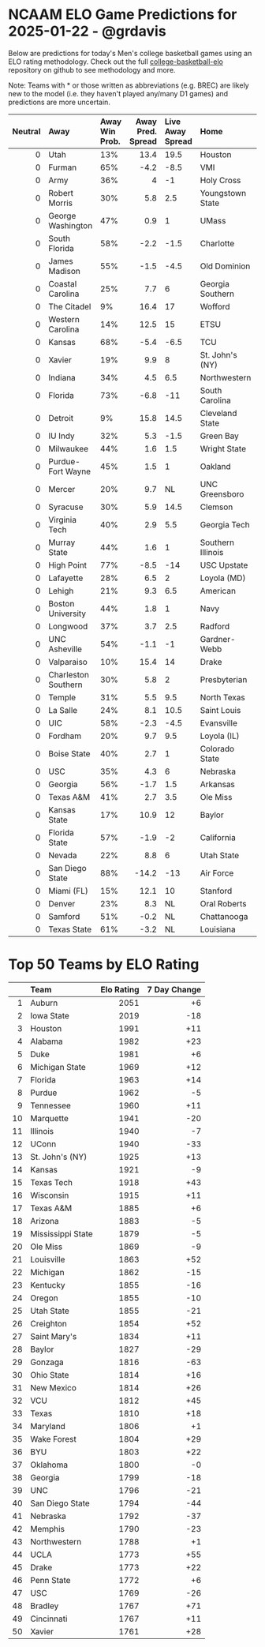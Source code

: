 # NCAAM ELO Game Predictions for 2025-01-22 - @grdavis
Below are predictions for today's Men's college basketball games using an ELO rating methodology. Check out the full [college-basketball-elo](https://github.com/grdavis/college-basketball-elo) repository on github to see methodology and more.

Note: Teams with * or those written as abbreviations (e.g. BREC) are likely new to the model (i.e. they haven't played any/many D1 games) and predictions are more uncertain.

|   Neutral | Away                | Away Win Prob.   |   Away Pred. Spread | Live Away Spread   | Home              | Home Win Prob.   |   Home Pred. Spread |
|----------:|:--------------------|:-----------------|--------------------:|:-------------------|:------------------|:-----------------|--------------------:|
|         0 | Utah                | 13%              |                13.4 | 19.5               | Houston           | 87%              |               -13.4 |
|         0 | Furman              | 65%              |                -4.2 | -8.5               | VMI               | 35%              |                 4.2 |
|         0 | Army                | 36%              |                 4   | -1                 | Holy Cross        | 64%              |                -4   |
|         0 | Robert Morris       | 30%              |                 5.8 | 2.5                | Youngstown State  | 70%              |                -5.8 |
|         0 | George Washington   | 47%              |                 0.9 | 1                  | UMass             | 53%              |                -0.9 |
|         0 | South Florida       | 58%              |                -2.2 | -1.5               | Charlotte         | 42%              |                 2.2 |
|         0 | James Madison       | 55%              |                -1.5 | -4.5               | Old Dominion      | 45%              |                 1.5 |
|         0 | Coastal Carolina    | 25%              |                 7.7 | 6                  | Georgia Southern  | 75%              |                -7.7 |
|         0 | The Citadel         | 9%               |                16.4 | 17                 | Wofford           | 91%              |               -16.4 |
|         0 | Western Carolina    | 14%              |                12.5 | 15                 | ETSU              | 86%              |               -12.5 |
|         0 | Kansas              | 68%              |                -5.4 | -6.5               | TCU               | 32%              |                 5.4 |
|         0 | Xavier              | 19%              |                 9.9 | 8                  | St. John's (NY)   | 81%              |                -9.9 |
|         0 | Indiana             | 34%              |                 4.5 | 6.5                | Northwestern      | 66%              |                -4.5 |
|         0 | Florida             | 73%              |                -6.8 | -11                | South Carolina    | 27%              |                 6.8 |
|         0 | Detroit             | 9%               |                15.8 | 14.5               | Cleveland State   | 91%              |               -15.8 |
|         0 | IU Indy             | 32%              |                 5.3 | -1.5               | Green Bay         | 68%              |                -5.3 |
|         0 | Milwaukee           | 44%              |                 1.6 | 1.5                | Wright State      | 56%              |                -1.6 |
|         0 | Purdue-Fort Wayne   | 45%              |                 1.5 | 1                  | Oakland           | 55%              |                -1.5 |
|         0 | Mercer              | 20%              |                 9.7 | NL                 | UNC Greensboro    | 80%              |                -9.7 |
|         0 | Syracuse            | 30%              |                 5.9 | 14.5               | Clemson           | 70%              |                -5.9 |
|         0 | Virginia Tech       | 40%              |                 2.9 | 5.5                | Georgia Tech      | 60%              |                -2.9 |
|         0 | Murray State        | 44%              |                 1.6 | 1                  | Southern Illinois | 56%              |                -1.6 |
|         0 | High Point          | 77%              |                -8.5 | -14                | USC Upstate       | 23%              |                 8.5 |
|         0 | Lafayette           | 28%              |                 6.5 | 2                  | Loyola (MD)       | 72%              |                -6.5 |
|         0 | Lehigh              | 21%              |                 9.3 | 6.5                | American          | 79%              |                -9.3 |
|         0 | Boston University   | 44%              |                 1.8 | 1                  | Navy              | 56%              |                -1.8 |
|         0 | Longwood            | 37%              |                 3.7 | 2.5                | Radford           | 63%              |                -3.7 |
|         0 | UNC Asheville       | 54%              |                -1.1 | -1                 | Gardner-Webb      | 46%              |                 1.1 |
|         0 | Valparaiso          | 10%              |                15.4 | 14                 | Drake             | 90%              |               -15.4 |
|         0 | Charleston Southern | 30%              |                 5.8 | 2                  | Presbyterian      | 70%              |                -5.8 |
|         0 | Temple              | 31%              |                 5.5 | 9.5                | North Texas       | 69%              |                -5.5 |
|         0 | La Salle            | 24%              |                 8.1 | 10.5               | Saint Louis       | 76%              |                -8.1 |
|         0 | UIC                 | 58%              |                -2.3 | -4.5               | Evansville        | 42%              |                 2.3 |
|         0 | Fordham             | 20%              |                 9.7 | 9.5                | Loyola (IL)       | 80%              |                -9.7 |
|         0 | Boise State         | 40%              |                 2.7 | 1                  | Colorado State    | 60%              |                -2.7 |
|         0 | USC                 | 35%              |                 4.3 | 6                  | Nebraska          | 65%              |                -4.3 |
|         0 | Georgia             | 56%              |                -1.7 | 1.5                | Arkansas          | 44%              |                 1.7 |
|         0 | Texas A&M           | 41%              |                 2.7 | 3.5                | Ole Miss          | 59%              |                -2.7 |
|         0 | Kansas State        | 17%              |                10.9 | 12                 | Baylor            | 83%              |               -10.9 |
|         0 | Florida State       | 57%              |                -1.9 | -2                 | California        | 43%              |                 1.9 |
|         0 | Nevada              | 22%              |                 8.8 | 6                  | Utah State        | 78%              |                -8.8 |
|         0 | San Diego State     | 88%              |               -14.2 | -13                | Air Force         | 12%              |                14.2 |
|         0 | Miami (FL)          | 15%              |                12.1 | 10                 | Stanford          | 85%              |               -12.1 |
|         0 | Denver              | 23%              |                 8.3 | NL                 | Oral Roberts      | 77%              |                -8.3 |
|         0 | Samford             | 51%              |                -0.2 | NL                 | Chattanooga       | 49%              |                 0.2 |
|         0 | Texas State         | 61%              |                -3.2 | NL                 | Louisiana         | 39%              |                 3.2 |

# Top 50 Teams by ELO Rating
|    | Team              |   Elo Rating |   7 Day Change |
|---:|:------------------|-------------:|---------------:|
|  1 | Auburn            |         2051 |             +6 |
|  2 | Iowa State        |         2019 |            -18 |
|  3 | Houston           |         1991 |            +11 |
|  4 | Alabama           |         1982 |            +23 |
|  5 | Duke              |         1981 |             +6 |
|  6 | Michigan State    |         1969 |            +12 |
|  7 | Florida           |         1963 |            +14 |
|  8 | Purdue            |         1962 |             -5 |
|  9 | Tennessee         |         1960 |            +11 |
| 10 | Marquette         |         1941 |            -20 |
| 11 | Illinois          |         1940 |             -7 |
| 12 | UConn             |         1940 |            -33 |
| 13 | St. John's (NY)   |         1925 |            +13 |
| 14 | Kansas            |         1921 |             -9 |
| 15 | Texas Tech        |         1918 |            +43 |
| 16 | Wisconsin         |         1915 |            +11 |
| 17 | Texas A&M         |         1885 |             +6 |
| 18 | Arizona           |         1883 |             -5 |
| 19 | Mississippi State |         1879 |             -5 |
| 20 | Ole Miss          |         1869 |             -9 |
| 21 | Louisville        |         1863 |            +52 |
| 22 | Michigan          |         1862 |            -15 |
| 23 | Kentucky          |         1855 |            -16 |
| 24 | Oregon            |         1855 |            -10 |
| 25 | Utah State        |         1855 |            -21 |
| 26 | Creighton         |         1854 |            +52 |
| 27 | Saint Mary's      |         1834 |            +11 |
| 28 | Baylor            |         1827 |            -29 |
| 29 | Gonzaga           |         1816 |            -63 |
| 30 | Ohio State        |         1814 |            +16 |
| 31 | New Mexico        |         1814 |            +26 |
| 32 | VCU               |         1812 |            +45 |
| 33 | Texas             |         1810 |            +18 |
| 34 | Maryland          |         1806 |             +1 |
| 35 | Wake Forest       |         1804 |            +29 |
| 36 | BYU               |         1803 |            +22 |
| 37 | Oklahoma          |         1800 |             -0 |
| 38 | Georgia           |         1799 |            -18 |
| 39 | UNC               |         1796 |            -21 |
| 40 | San Diego State   |         1794 |            -44 |
| 41 | Nebraska          |         1792 |            -37 |
| 42 | Memphis           |         1790 |            -23 |
| 43 | Northwestern      |         1788 |             +1 |
| 44 | UCLA              |         1773 |            +55 |
| 45 | Drake             |         1773 |            +22 |
| 46 | Penn State        |         1772 |             +6 |
| 47 | USC               |         1769 |            -26 |
| 48 | Bradley           |         1767 |            +71 |
| 49 | Cincinnati        |         1767 |            +11 |
| 50 | Xavier            |         1761 |            +28 |